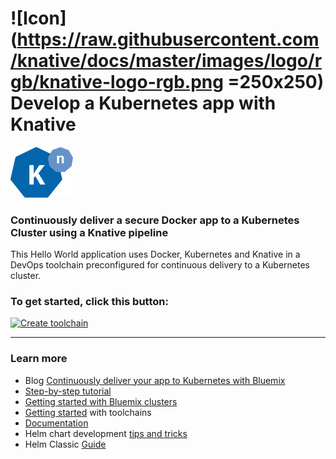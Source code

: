 # ![Icon](https://raw.githubusercontent.com/knative/docs/master/images/logo/rgb/knative-logo-rgb.png =250x250) Develop a Kubernetes app with Knative
<img src="https://raw.githubusercontent.com/knative/docs/master/images/logo/rgb/knative-logo-rgb.png" width="100">

### Continuously deliver a secure Docker app to a Kubernetes Cluster using a Knative pipeline
This Hello World application uses Docker, Kubernetes and Knative in a DevOps toolchain preconfigured for continuous delivery to a Kubernetes cluster. 

### To get started, click this button:
[![Create toolchain](https://cloud.ibm.com/devops/graphics/create_toolchain_button.png)](https://cloud.ibm.com/devops/setup/deploy?repository=https%3A%2F%2Fgithub.com%2Fhmagph%2Fsimple-knative-toolchain&env_id=ibm:yp:us-south)

---
### Learn more 

* Blog [Continuously deliver your app to Kubernetes with Bluemix](https://admin.blogs.prd.ibm.event.ibm.com/blogs/bluemix/?p=114624&preview=1&_ppp=ac27c51c93)
* [Step-by-step tutorial](https://www.ibm.com/cloud/garage/tutorials/tc-simple-kube-helm)
* [Getting started with Bluemix clusters](https://cloud.ibm.com/docs/containers/container_index.html?pos=2)
* [Getting started](https://cloud.ibm.com/devops/getting-started) with toolchains
* [Documentation](https://cloud.ibm.com/docs/services/ContinuousDelivery/index.html?pos=2)
* Helm chart development [tips and tricks](https://kubernetes.io/docs/tasks/configure-pod-container/pull-image-private-registry/)
* Helm Classic [Guide](https://kubernetes.io/docs/concepts/containers/images/#using-a-private-registry)